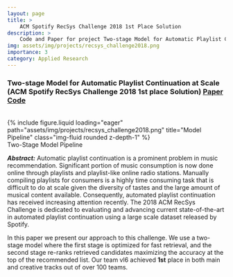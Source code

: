```yaml
---
layout: page
title: >
    ACM Spotify RecSys Challenge 2018 1st Place Solution
description: >
    Code and Paper for project Two-stage Model for Automatic Playlist Continuation at Scale (ACM Spotify RecSys Challenge 2018 1st place Solution)
img: assets/img/projects/recsys_challenge2018.png
importance: 3
category: Applied Research
---
```


### Two-stage Model for Automatic Playlist Continuation at Scale (ACM **Spotify** RecSys Challenge 2018 **1st** place Solution) [Paper](/assets/pdf/recsys2018_challenge.pdf) [Code](https://github.com/layer6ai-labs/RecSys2018)

<br />

<div class="row">
    <div class="col-sm mt-3 mt-md-0">
        {% include figure.liquid loading="eager" path="assets/img/projects/recsys_challenge2018.png" title="Model Pipeline" class="img-fluid rounded z-depth-1" %}
    </div>
</div>
<div class="caption">
    Two-Stage Model Pipeline
</div>

***Abstract:*** Automatic playlist continuation is a prominent problem in music recommendation. Significant portion of music consumption is now done online through playlists and playlist-like online radio stations.
Manually compiling playlists for consumers is a highly time consuming task that is difficult to do at scale given the diversity of tastes and the large amount of musical content available. Consequently, automated playlist continuation has received increasing attention recently. The 2018 ACM RecSys Challenge is dedicated to evaluating and advancing current state-of-the-art in automated playlist continuation using a large scale dataset released by Spotify. 

In this paper we present our approach to this challenge. We use a two-stage model where the first stage is optimized for fast retrieval, and the second stage re-ranks retrieved candidates maximizing the accuracy at the top of the recommended list. Our team vl6 achieved **1st** place in both main and creative tracks out
of over 100 teams.